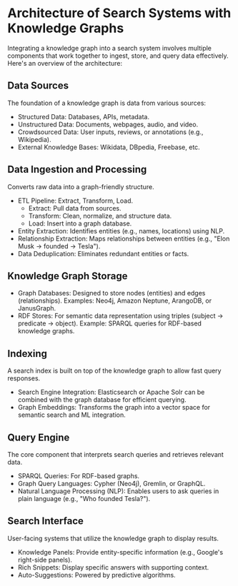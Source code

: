 # Architecture of Search Systems with Knowledge Graphs

Integrating a knowledge graph into a search system involves multiple components that work together to ingest, store, and query data effectively. Here's an overview of the architecture:

## Data Sources

The foundation of a knowledge graph is data from various sources:

- Structured Data: Databases, APIs, metadata.
- Unstructured Data: Documents, webpages, audio, and video.
- Crowdsourced Data: User inputs, reviews, or annotations (e.g., Wikipedia).
- External Knowledge Bases: Wikidata, DBpedia, Freebase, etc.

## Data Ingestion and Processing

Converts raw data into a graph-friendly structure.

- ETL Pipeline: Extract, Transform, Load.
  - Extract: Pull data from sources.
  - Transform: Clean, normalize, and structure data.
  - Load: Insert into a graph database.
- Entity Extraction: Identifies entities (e.g., names, locations) using NLP.
- Relationship Extraction: Maps relationships between entities (e.g., "Elon Musk → founded → Tesla").
- Data Deduplication: Eliminates redundant entities or facts.

## Knowledge Graph Storage

- Graph Databases: Designed to store nodes (entities) and edges (relationships).
  Examples: Neo4j, Amazon Neptune, ArangoDB, or JanusGraph.
- RDF Stores: For semantic data representation using triples (subject → predicate → object).
  Example: SPARQL queries for RDF-based knowledge graphs.

## Indexing

A search index is built on top of the knowledge graph to allow fast query responses.

- Search Engine Integration: Elasticsearch or Apache Solr can be combined with the graph database for efficient querying.
- Graph Embeddings: Transforms the graph into a vector space for semantic search and ML integration.

## Query Engine

The core component that interprets search queries and retrieves relevant data.

- SPARQL Queries: For RDF-based graphs.
- Graph Query Languages: Cypher (Neo4j), Gremlin, or GraphQL.
- Natural Language Processing (NLP): Enables users to ask queries in plain language (e.g., "Who founded Tesla?").

## Search Interface

User-facing systems that utilize the knowledge graph to display results.

- Knowledge Panels: Provide entity-specific information (e.g., Google's right-side panels).
- Rich Snippets: Display specific answers with supporting context.
- Auto-Suggestions: Powered by predictive algorithms.
